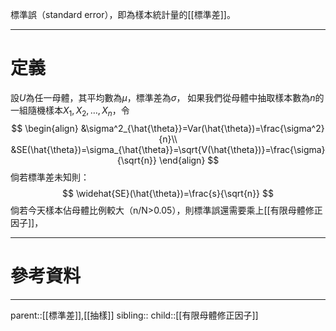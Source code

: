 標準誤（standard error），即為樣本統計量的[[標準差]]。
- - -
# 定義
設$U$為任一母體，其平均數為$\mu$，標準差為$\sigma$，
如果我們從母體中抽取樣本數為$n$的一組隨機樣本$X_1,X_2,\ldots,X_n$，令
$$
\begin{align}
&\sigma^2_{\hat{\theta}}=Var(\hat{\theta})=\frac{\sigma^2}{n}\\
&SE(\hat{\theta})=\sigma_{\hat{\theta}}=\sqrt{V(\hat{\theta})}=\frac{\sigma}{\sqrt{n}}
\end{align}
$$
倘若標準差未知則：
$$
\widehat{SE}(\hat{\theta})=\frac{s}{\sqrt{n}}
$$
倘若今天樣本佔母體比例較大（n/N>0.05），則標準誤還需要乘上[[有限母體修正因子]]，
- - -
# 參考資料

- - -
parent::[[標準差]],[[抽樣]]
sibling::
child::[[有限母體修正因子]]